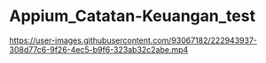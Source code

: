 # Appium_Catatan-Keuangan_test



https://user-images.githubusercontent.com/93067182/222943937-308d77c6-9f26-4ec5-b9f6-323ab32c2abe.mp4

